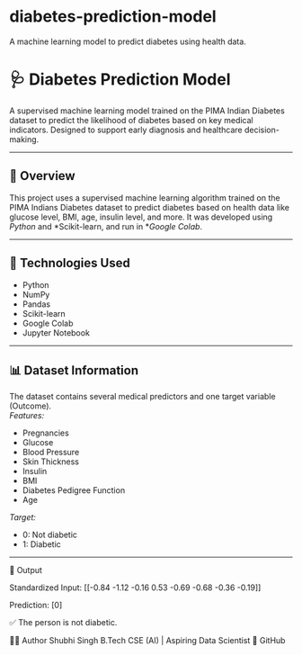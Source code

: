 # diabetes-prediction-model
A machine learning model to predict diabetes using health data.
# 🩺 Diabetes Prediction Model

A supervised machine learning model trained on the PIMA Indian Diabetes dataset to predict the likelihood of diabetes based on key medical indicators. Designed to support early diagnosis and healthcare decision-making.

---

## 📌 Overview

This project uses a supervised machine learning algorithm trained on the PIMA Indians Diabetes dataset to predict diabetes based on health data like glucose level, BMI, age, insulin level, and more. It was developed using *Python* and *Scikit-learn, and run in **Google Colab*.

---

## 🧠 Technologies Used

- Python
- NumPy
- Pandas
- Scikit-learn
- Google Colab
- Jupyter Notebook

---

## 📊 Dataset Information

The dataset contains several medical predictors and one target variable (Outcome).  
*Features:*
- Pregnancies
- Glucose
- Blood Pressure
- Skin Thickness
- Insulin
- BMI
- Diabetes Pedigree Function
- Age

*Target:*
- 0: Not diabetic
- 1: Diabetic

---

🔎 Output

Standardized Input:
[[-0.84 -1.12 -0.16 0.53 -0.69 -0.68 -0.36 -0.19]]

Prediction: [0]

✅ The person is not diabetic.

🙋‍♀ Author
Shubhi Singh
B.Tech CSE (AI) | Aspiring Data Scientist
🔗 GitHub
